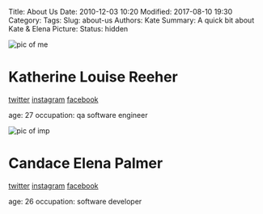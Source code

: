 Title: About Us
Date: 2010-12-03 10:20
Modified: 2017-08-10 19:30
Category: 
Tags: 
Slug: about-us
Authors: Kate
Summary: A quick bit about Kate & Elena
Picture: 
Status: hidden

![pic of me](http://via.placeholder.com/300x300)
# Katherine Louise Reeher
[twitter]()
[instagram]()
[facebook]()

age: 27
occupation: qa software engineer


![pic of imp](http://via.placeholder.com/300x300)
# Candace Elena Palmer
[twitter]()
[instagram]()
[facebook]()

age: 26
occupation: software developer
